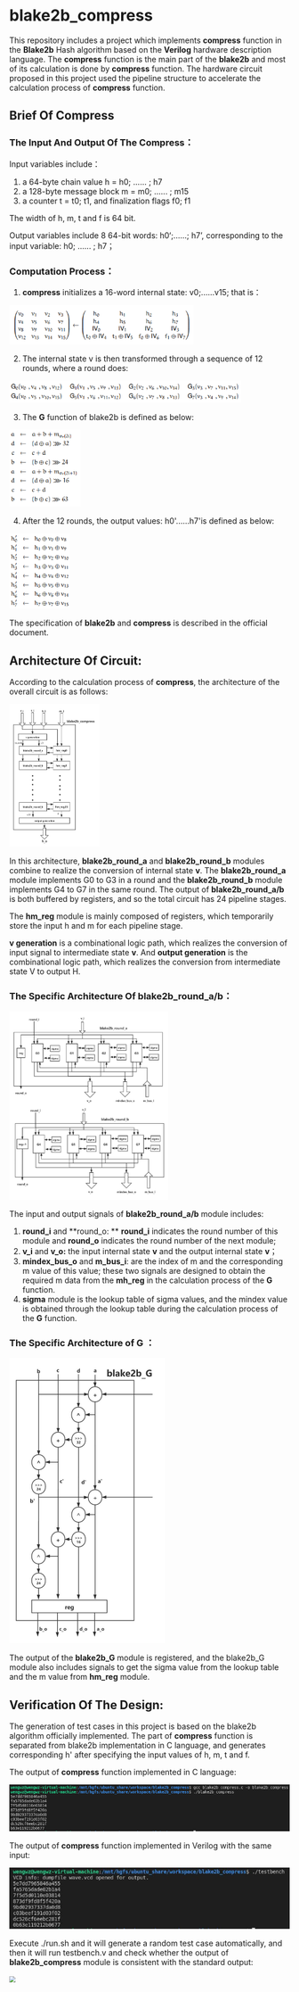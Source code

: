 # blake2b_compress 

This repository includes a project which implements **compress** function in the **Blake2b** Hash algorithm based on the **Verilog** hardware description language. The **compress** function is the main part of the **blake2b** and most of its calculation is done by **compress** function. The hardware circuit proposed in this project used the pipeline structure to accelerate the calculation process of **compress** function.



## Brief Of Compress

### The Input And Output Of The Compress：

Input variables include：

1. a 64-byte chain value h = h0; ...... ; h7
2. a 128-byte message block m = m0; ...... ; m15
3. a counter t = t0; t1, and finalization flags f0; f1  

The width of h, m, t and f is 64 bit.

Output variables include 8 64-bit words: h0‘;......; h7’, corresponding to the input variable: h0; ...... ; h7；

### Computation Process：

1. **compress** initializes a 16-word internal state: v0;......v15; that is：

<img src="doc\v-state.PNG" style="zoom: 67%;" />

2. The internal state v is then transformed through a sequence of 12 rounds, where a round
   does: 

<img src="doc\round.PNG" style="zoom: 67%;" />

3. The **G** function of blake2b is defined as below:

<img src="doc\G.PNG" style="zoom:67%;" />

4. After the 12 rounds, the output values: h0'......h7'is defined as  below:

<img src="doc\h.PNG" style="zoom:67%;" />

The specification of **blake2b** and **compress** is described in the official document.

## Architecture Of Circuit:

According to the calculation process of **compress**, the architecture of the overall circuit is as follows:

<img src="doc\compress.jpg" alt="compress" style="zoom: 25%;" />

In this architecture, **blake2b_round_a** and **blake2b_round_b** modules combine to realize the conversion of internal state **v**. The **blake2b_round_a** module implements G0 to G3 in a round and the **blake2b_round_b** module implements G4 to G7 in the same round. The output of **blake2b_round_a/b** is both buffered by registers, and so the total circuit has 24 pipeline stages.

The **hm_reg** module is mainly composed of registers, which temporarily store the input h and m for each pipeline stage.

**v generation** is a combinational logic path, which realizes the conversion of input signal to intermediate state **v**. And **output generation** is the combinational logic path, which realizes the conversion from intermediate state V to output H.

### The Specific Architecture Of blake2b_round_a/b：

<img src="doc\round_arch.jpg" style="zoom: 33%;" />

The input and output signals of **blake2b_round_a/b** module includes:

1. **round_i** and **round_o: ** **round_i** indicates the round number of this module and **round_o** indicates the round number of the next module;
2. **v_i** and **v_o:** the input internal state **v** and the output internal state **v**；
3. **mindex_bus_o** and **m_bus_i**: are the index of m and the corresponding m value of this value; these two signals are designed to obtain the required m data from the **mh_reg** in the calculation process of the **G** function.
4. **sigma** module is the lookup table of sigma values, and the mindex value is obtained through the lookup table during the calculation process of the **G** function.



### The Specific Architecture of G ：

<img src="doc\G-arch.jpg" style="zoom: 50%;" />

The output of the **blake2b_G** module is registered, and the blake2b_G module also includes signals to get the sigma value from the lookup table and the m value from **hm_reg** module.



## Verification Of The Design:

The generation of test cases in this project is based on the blake2b algorithm officially implemented. The part of **compress** function is separated from blake2b implementation in C language, and generates corresponding h' after specifying the input values of h, m, t and f.

The output of **compress** function implemented in C language:

<img src="doc\c-out.PNG" style="zoom: 67%;" />

The output of **compress** function implemented in Verilog with the same input:

<img src="doc\verilog-out.JPG" style="zoom:67%;" />

Execute ./run.sh and it will generate a random test case automatically, and then it will run testbench.v and check whether the output of **blake2b_compress** module is consistent with the standard output:

<img src="D:doc\run.JPG" style="zoom: 67%;" />



